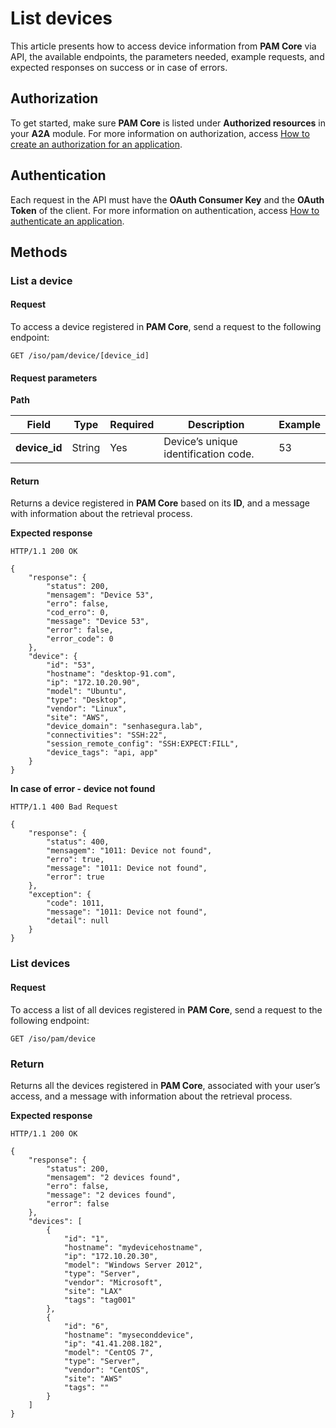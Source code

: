 # List devices

This article presents how to access device  information from **PAM Core** via API, the available endpoints, the parameters needed, example requests, and expected responses on success or in case of errors.

## Authorization
To get started, make sure **PAM Core** is listed under **Authorized resources** in your **A2A** module. For more information on authorization, access [How to create an authorization for an application](/v3-33/docs/a2a-how-to-create-an-authorization-for-an-application).

## Authentication
Each request in the API must have the **OAuth Consumer Key** and the **OAuth Token** of the client. 
For more information on authentication, access [How to authenticate an application](/v3-33/docs/a2a-how-to-authenticate-an-application).

## Methods

### List a device

#### Request

To access a device registered in **PAM Core**, send a request to the following endpoint:

```
GET /iso/pam/device/[device_id]
```
#### Request parameters
 **Path**

| Field | Type | Required | Description | Example |
| --- | --- | --- | --- | --- |
| **device_id** | String | Yes | Device’s unique identification code. | 53 |

#### Return
Returns a device registered in **PAM Core** based on its **ID**,  and a message with information about the retrieval process.

**Expected response**

```
HTTP/1.1 200 OK
```

```
{
    "response": {
        "status": 200,
        "mensagem": "Device 53",
        "erro": false,
        "cod_erro": 0,
        "message": "Device 53",
        "error": false,
        "error_code": 0
    },
    "device": {
        "id": "53",
        "hostname": "desktop-91.com",
        "ip": "172.10.20.90",
        "model": "Ubuntu",
        "type": "Desktop",
        "vendor": "Linux",
        "site": "AWS",
        "device_domain": "senhasegura.lab",
        "connectivities": "SSH:22",
        "session_remote_config": "SSH:EXPECT:FILL",
        "device_tags": "api, app"
    }
}

```

**In case of error - device not found**

```
HTTP/1.1 400 Bad Request
```
```
{
    "response": {
        "status": 400,
        "mensagem": "1011: Device not found",
        "erro": true,
        "message": "1011: Device not found",
        "error": true
    },
    "exception": {
        "code": 1011,
        "message": "1011: Device not found",
        "detail": null
    }
}

```

### List devices

#### Request

To access a list of all devices registered in **PAM Core**, send a request to the following endpoint: 

```
GET /iso/pam/device
```

### Return
Returns all the devices registered in **PAM Core**, associated with your user’s access, and a message with information about the retrieval process.


**Expected response**

```
HTTP/1.1 200 OK 
```
```
{
    "response": {
        "status": 200,
        "mensagem": "2 devices found",
        "erro": false,
        "message": "2 devices found",
        "error": false
    },
    "devices": [
        {
            "id": "1",
            "hostname": "mydevicehostname",
            "ip": "172.10.20.30",
            "model": "Windows Server 2012",
            "type": "Server",
            "vendor": "Microsoft",
            "site": "LAX"
	        "tags": "tag001"
        },
        {
            "id": "6",
            "hostname": "myseconddevice",
            "ip": "41.41.208.182",
            "model": "CentOS 7",
            "type": "Server",
            "vendor": "CentOS",
            "site": "AWS"
	        "tags": ""
        }
    ]
}

```
